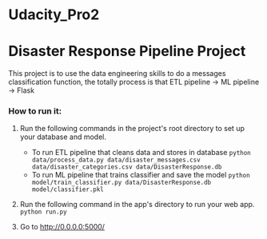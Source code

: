 <!--
 * @Author: Ray
 * @Date: 2020-03-14 18:45:00
 * @LastEditTime: 2020-03-17 10:13:10
 * @LastEditors: Please set LastEditors
 * @Description: In User Settings Edit
 * @FilePath: \Udacity_Pro2\README.md
 -->
# Udacity_Pro2
# Disaster Response Pipeline Project

This project is to use the data engineering skills to do a messages classification function, the totally process is that ETL pipeline -> ML pipeline -> Flask 

### How to run it:
1. Run the following commands in the project's root directory to set up your database and model.

    - To run ETL pipeline that cleans data and stores in database
        `python data/process_data.py data/disaster_messages.csv data/disaster_categories.csv data/DisasterResponse.db`
    - To run ML pipeline that trains classifier and save the model
        `python model/train_classifier.py data/DisasterResponse.db model/classifier.pkl`

2. Run the following command in the app's directory to run your web app.
    `python run.py`

3. Go to http://0.0.0.0:5000/ 

